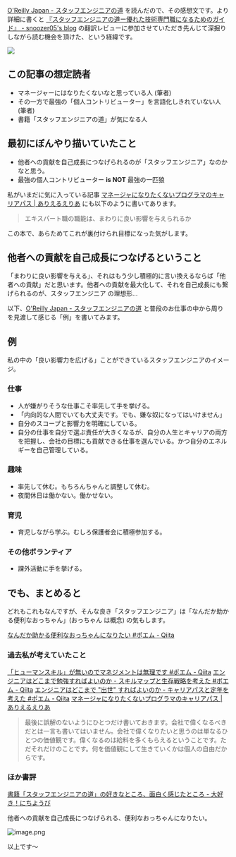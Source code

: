 [O'Reilly Japan - スタッフエンジニアの道](https://www.oreilly.co.jp/books/9784814400867/) を読んだので、その感想文です。より詳細に書くと [『スタッフエンジニアの道ー優れた技術専門職になるためのガイド』 - snoozer05's blog](https://snoozer05.hatenablog.jp/entry/the-staff-engineers-path) の翻訳レビューに参加させていただき先んじて深掘りしながら読む機会を頂けた、という経緯です。

![](https://www.oreilly.co.jp/books/images/picture_large978-4-8144-0086-7.jpeg)



## この記事の想定読者
- マネージャーにはなりたくないなと思っている人 (筆者)
- その一方で最強の「個人コントリビューター」を言語化しきれていない人 (筆者)
- 書籍「スタッフエンジニアの道」が気になる人

## 最初にぼんやり描いていたこと
- 他者への貢献を自己成長につなげられるのが「スタッフエンジニア」なのかなと思う。
- 最強の個人コントリビューター **is NOT** 最強の一匹狼

私がいまだに気に入っている記事 [マネージャになりたくないプログラマのキャリアパス | ありえるえりあ](https://dev.ariel-networks.com/wp/archives/1878/) にも以下のように書いてあります。
> エキスパート職の職能は、まわりに良い影響を与えられるか

この本で、あらためてこれが裏付けられ目標になった気がします。


## 他者への貢献を自己成長につなげるということ

「まわりに良い影響を与える」、それはもう少し積極的に言い換えるならば「他者への貢献」だと思います。他者への貢献を最大化して、それを自己成長にも繋げられるのが、スタッフエンジニア の理想形...

以下、[O'Reilly Japan - スタッフエンジニアの道](https://www.oreilly.co.jp/books/9784814400867/)  と普段のお仕事の中から周りを見渡して感じる「例」を書いてみます。

## 例
私の中の「良い影響力を広げる」ことができているスタッフエンジニアのイメージ。


### 仕事

- 人が嫌がりそうな仕事こそ率先して手を挙げる。
- 「内向的な人間でいても大丈夫です。でも、嫌な奴になってはいけません」
- 自分のスコープと影響力を明確にしている。
- 自分の仕事を自分で選ぶ責任が大きくなるが、自分の人生とキャリアの両方を把握し、会社の目標にも貢献できる仕事を選んでいる。かつ自分のエネルギーを自己管理している。

### 趣味
- 率先して休む。もちろんちゃんと調整して休む。
- 夜間休日は働かない。働かせない。

### 育児
- 育児しながら学ぶ。むしろ保護者会に積極参加する。

### その他ボランティア
- 課外活動に手を挙げる。

## でも、まとめると

どれもこれもなんですが、そんな良き「スタッフエンジニア」は「なんだか助かる便利なおっちゃん」(おっちゃん は概念) の気もします。

[なんだか助かる便利なおっちゃんになりたい #ポエム - Qiita](https://qiita.com/koji-yamauchi/items/61aed31bc27b929c996c)

### 過去私が考えていたこと

[「ヒューマンスキル」が無いのでマネジメントは無理です #ポエム - Qiita](https://qiita.com/e99h2121/items/99cda4721cb09696161f)
[エンジニアはどこまで勉強すればよいのか - スキルマップと生存戦略を考えた #ポエム - Qiita](https://qiita.com/e99h2121/items/a41339815d9aea87bdb4)
[エンジニアはどこまで "出世" すればよいのか - キャリアパスと定年を考えた #ポエム - Qiita](https://qiita.com/e99h2121/items/89ec37a049adda24db2a)
[マネージャになりたくないプログラマのキャリアパス | ありえるえりあ](https://dev.ariel-networks.com/wp/archives/1878/)
> 最後に誤解のないようにひとつだけ書いておきます。会社で偉くなるべきだとは一言も書いてはいません。会社で偉くなりたいと思うのは単なるひとつの価値観です。偉くなるのは給料を多くもらえるということです。ただそれだけのことです。何を価値観にして生きていくかは個人の自由だからです。

### ほか書評
[書籍「スタッフエンジニアの道」の好きなところ、面白く感じたところ - 大好き！にちようび](https://daisuki.nichiyoubi.land/entry/2024/08/11/172640)

他者への貢献を自己成長につなげられる、便利なおっちゃんになりたい。

![image.png](https://qiita-image-store.s3.ap-northeast-1.amazonaws.com/0/93824/88d0147c-82f8-b23b-e8c7-cedb54920c1e.png)

以上です～
